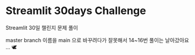 # Streamlit 30days Challenge

Streamlit 30일 챌린지 문제 풀이

master branch 이름을 main 으로 바꾸려다가 잘못해서 14~16번 풀이는 날아갔아요 ... 🕊️